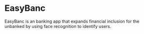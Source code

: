 # EasyBanc

EasyBanc is an banking app that expands financial inclusion for the unbanked by using face recognition to identify users.